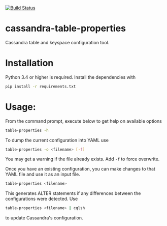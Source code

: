 [![Build Status](https://travis-ci.com/hknustwmf/cassandra-table-properties.svg?branch=master)](https://travis-ci.com/hknustwmf/cassandra-table-properties)

# cassandra-table-properties

Cassandra table and keyspace configuration tool.

# Installation

Python 3.4 or higher is required. Install the dependencies with

```bash
pip install -r requirements.txt
```

# Usage:

From the command prompt, execute below to get help on available options

```bash
table-properties -h
```

To dump the current configuration into YAML use

```bash
table-properties -o <filename> [-f]
```

You may get a warning if the file already exists. Add `-f` to force overwrite.

Once you have an existing configuration, you can make changes to that YAML file and use it as an input file.

```bash
table-properties <filename>
```

This generates ALTER statements if any differences between the configurations were detected. Use

```bash
table-properties <filename> | cqlsh
```

to update Cassandra's configuration.
